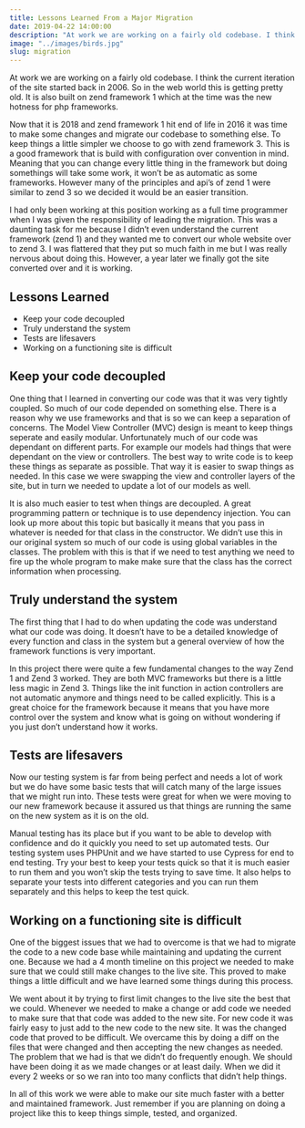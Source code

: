 ```yaml
---
title: Lessons Learned From a Major Migration
date: 2019-04-22 14:00:00
description: "At work we are working on a fairly old codebase. I think the current iteration of the site started back in 2006. So in the web world this is getting pretty old. It is also built on zend framework 1 which at the time was the new hotness for php frameworks."
image: "../images/birds.jpg"
slug: migration
---
```


At work we are working on a fairly old codebase. I think the current iteration of the site started back in 2006. So in the web world this is getting pretty old. It is also built on zend framework 1 which at the time was the new hotness for php frameworks.

Now that it is 2018 and zend framework 1 hit end of life in 2016 it was time to make some changes and migrate our codebase to something else. To keep things a little simpler we choose to go with zend framework 3. This is a good framework that is build with configuration over convention in mind. Meaning that you can change every little thing in the framework but doing somethings will take some work, it won’t be as automatic as some frameworks. However many of the principles and api’s of zend 1 were similar to zend 3 so we decided it would be an easier transition.

I had only been working at this position working as a full time programmer when I was given the responsibility of leading the migration. This was a daunting task for me because I didn’t even understand the current framework (zend 1) and they wanted me to convert our whole website over to zend 3. I was flattered that they put so much faith in me but I was really nervous about doing this. However, a year later we finally got the site converted over and it is working.

## Lessons Learned
* Keep your code decoupled
* Truly understand the system
* Tests are lifesavers
* Working on a functioning site is difficult

## Keep your code decoupled
One thing that I learned in converting our code was that it was very tightly coupled. So much of our code depended on something else. There is a reason why we use frameworks and that is so we can keep a separation of concerns. The Model View Controller (MVC) design is meant to keep things seperate and easily modular. Unfortunately much of our code was dependant on different parts. For example our models had things that were dependant on the view or controllers. The best way to write code is to keep these things as separate as possible. That way it is easier to swap things as needed. In this case we were swapping the view and controller layers of the site, but in turn we needed to update a lot of our models as well.

It is also much easier to test when things are decoupled. A great programming pattern or technique is to use dependency injection. You can look up more about this topic but basically it means that you pass in whatever is needed for that class in the constructor. We didn’t use this in our original system so much of our code is using global variables in the classes. The problem with this is that if we need to test anything we need to fire up the whole program to make make sure that the class has the correct information when processing.

## Truly understand the system
The first thing that I had to do when updating the code was understand what our code was doing. It doesn’t have to be a detailed knowledge of every function and class in the system but a general overview of how the framework functions is very important.

In this project there were quite a few fundamental changes to the way Zend 1 and Zend 3 worked. They are both MVC frameworks but there is a little less magic in Zend 3. Things like the init function in action controllers are not automatic anymore and things need to be called explicitly. This is a great choice for the framework because it means that you have more control over the system and know what is going on without wondering if you just don’t understand how it works.

## Tests are lifesavers
Now our testing system is far from being perfect and needs a lot of work but we do have some basic tests that will catch many of the large issues that we might run into. These tests were great for when we were moving to our new framework because it assured us that things are running the same on the new system as it is on the old.

Manual testing has its place but if you want to be able to develop with confidence and do it quickly you need to set up automated tests. Our testing system uses PHPUnit and we have started to use Cypress for end to end testing. Try your best to keep your tests quick so that it is much easier to run them and you won’t skip the tests trying to save time. It also helps to separate your tests into different categories and you can run them separately and this helps to keep the test quick.

## Working on a functioning site is difficult
One of the biggest issues that we had to overcome is that we had to migrate the code to a new code base while maintaining and updating the current one. Because we had a 4 month timeline on this project we needed to make sure that we could still make changes to the live site. This proved to make things a little difficult and we have learned some things during this process.

We went about it by trying to first limit changes to the live site the best that we could. Whenever we needed to make a change or add code we needed to make sure that that code was added to the new site. For new code it was fairly easy to just add to the new code to the new site. It was the changed code that proved to be difficult. We overcame this by doing a diff on the files that were changed and then accepting the new changes as needed. The problem that we had is that we didn’t do frequently enough. We should have been doing it as we made changes or at least daily. When we did it every 2 weeks or so we ran into too many conflicts that didn’t help things.

In all of this work we were able to make our site much faster with a better and maintained framework. Just remember if you are planning on doing a project like this to keep things simple, tested, and organized.